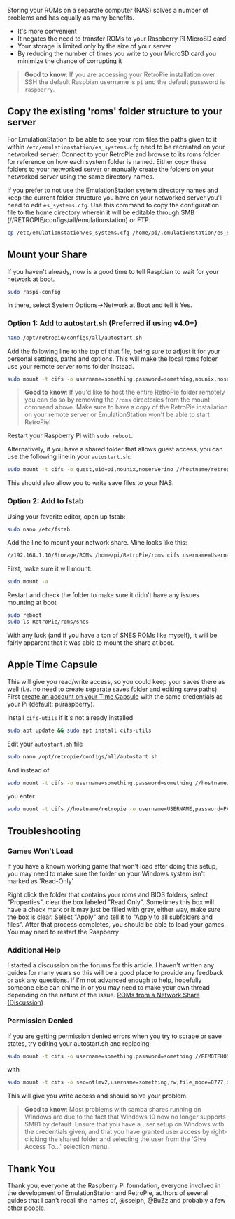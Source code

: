 Storing your ROMs on a separate computer (NAS) solves a number of problems and has equally as many benefits.

* It's more convenient
* It negates the need to transfer ROMs to your Raspberry PI MicroSD card
* Your storage is limited only by the size of your server
* By reducing the number of times you write to your MicroSD card you minimize the chance of corrupting it

> **Good to know**: If you are accessing your RetroPie installation over SSH the default Raspbian username is `pi` and the default password is `raspberry`.

## Copy the existing 'roms' folder structure to your server

For EmulationStation to be able to see your rom files the paths given to it within `/etc/emulationstation/es_systems.cfg` need to be recreated on your networked server. Connect to your RetroPie and browse to its roms folder for reference on how each system folder is named. Either copy these folders to your networked server or manually create the folders on your networked server using the same directory names.

If you prefer to not use the EmulationStation system directory names and keep the current folder structure you have on your networked server you'll need to edit `es_systems.cfg`. Use this command to copy the configuration file to the home directory wherein it will be editable through SMB (//RETROPIE/configs/all/emulationstation) or FTP.

```bash
cp /etc/emulationstation/es_systems.cfg /home/pi/.emulationstation/es_systems.cfg
```

## Mount your Share

If you haven't already, now is a good time to tell Raspbian to wait for your network at boot.

```bash
sudo raspi-config
```

In there, select System Options->Network at Boot and tell it Yes.

### Option 1: Add to autostart.sh (Preferred if using v4.0+)

```bash
nano /opt/retropie/configs/all/autostart.sh
```

Add the following line to the top of that file, being sure to adjust it for your personal settings, paths and options. This will make the local roms folder use your remote server roms folder instead.

```bash
sudo mount -t cifs -o username=something,password=something,nounix,noserverino //REMOTEHOST/path/to/roms /home/pi/RetroPie/roms
```

> **Good to know**: If you'd like to host the entire RetroPie folder remotely you can do so by removing the `/roms` directories from the mount command above. Make sure to have a copy of the RetroPie installation on your remote server or EmulationStation won't be able to start RetroPie!

Restart your Raspberry Pi with `sudo reboot`.

Alternatively, if you have a shared folder that allows guest access, you can use the following line in your `autostart.sh`:

```bash
sudo mount -t cifs -o guest,uid=pi,nounix,noserverino //hostname/retropie /home/pi/RetroPie
```

This should also allow you to write save files to your NAS.

### Option 2: Add to fstab

Using your favorite editor, open up fstab:

```bash
sudo nano /etc/fstab
```

Add the line to mount your network share. Mine looks like this:

```bash
//192.168.1.10/Storage/ROMs /home/pi/RetroPie/roms cifs username=Username,password=Password,nounix,noserverino,defaults,users,auto 0 0
```

First, make sure it will mount:

```bash
sudo mount -a
```

Restart and check the folder to make sure it didn't have any issues mounting at boot

```bash
sudo reboot
sudo ls RetroPie/roms/snes
```

With any luck (and if you have a ton of SNES ROMs like myself), it will be fairly apparent that it was able to mount the share at boot.

## Apple Time Capsule

This will give you read/write access, so you could keep your saves there as well (i.e. no need to create separate saves folder and editing save paths).  
First [create an account on your Time Capsule](https://discussions.apple.com/message/6801520#message6801520) with the same credentials as your Pi (default: pi/raspberry).

Install `cifs-utils` if it's not already installed  

```bash
sudo apt update && sudo apt install cifs-utils
```  

Edit your `autostart.sh` file  

```bash
sudo nano /opt/retropie/configs/all/autostart.sh
```

And instead of

```bash
sudo mount -t cifs -o username=something,password=something //hostname/retropie /home/pi/RetroPie
```

you enter

```bash
sudo mount -t cifs //hostname/retropie -o username=USERNAME,password=PASSWORD,sec=ntlm,file_mode=0777,dir_mode=0777 /home/pi/RetroPie
```

## Troubleshooting

### Games Won't Load

If you have a known working game that won't load after doing this setup, you may need to make sure the folder on your Windows system isn't marked as 'Read-Only'

Right click the folder that contains your roms and BIOS folders, select "Properties", clear the box labeled "Read Only".
Sometimes this box will have a check mark or it may just be filled with gray, either way, make sure the box is clear. Select "Apply" and tell it to "Apply to all subfolders and files". After that process completes, you should be able to load your games. You may need to restart the Raspberry

### Additional Help

I started a discussion on the forums for this article. I haven't written any guides for many years so this will be a good place to provide any feedback or ask any questions. If I'm not advanced enough to help, hopefully someone else can chime in or you may need to make your own thread depending on the nature of the issue.
[ROMs from a Network Share (Discussion)](https://retropie.org.uk/forum/topic/2870/running-roms-from-a-network-share)

### Permission Denied

If you are getting permission denied errors when you try to scrape or save states, try editing your autostart.sh and replacing:

```bash
sudo mount -t cifs -o username=something,password=something //REMOTEHOST/path/to/roms /home/pi/RetroPie/roms
```

with

```bash
sudo mount -t cifs -o sec=ntlmv2,username=something,rw,file_mode=0777,dir_mode=0777,password=something,nounix,noserverino //REMOTEHOST/path/to/roms /home/pi/RetroPie/roms
```

This will give you write access and should solve your problem.

> **Good to know**: Most problems with samba shares running on Windows are due to the fact that Windows 10 now no longer supports SMB1 by default. Ensure that you have a user setup on Windows with the credentials given, and that you have granted user access by right-clicking the shared folder and selecting the user from the 'Give Access To...' selection menu.

## Thank You

Thank you, everyone at the Raspberry Pi foundation, everyone involved in the development of EmulationStation and RetroPie, authors of several guides that I can't recall the names of, @sselph, @BuZz and probably a few other people.
